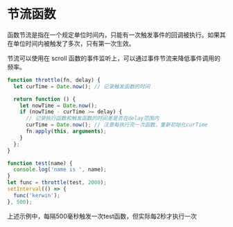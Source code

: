# 节流函数
函数节流是指在一个规定单位时间内，只能有一次触发事件的回调被执行。如果其在单位时间内被触发了多次，只有第一次生效。

节流可以使用在 scroll 函数的事件监听上，可以通过事件节流来降低事件调用的频率。

```js
function throttle(fn, delay) {
  let curTime = Date.now(); // 记录触发函数的时间

  return function () {
    let nowTime = Date.now();
    if (nowTime - curTime >= delay) {
      // 记录执行函数和触发函数的时间差是否在delay范围内
      curTime = Date.now(); // 注意每执行完一次函数，重新初始化curTime
      fn.apply(this, arguments);
    }
  };
}

function test(name) {
  console.log('name is ', name);
}
let func = throttle(test, 2000);
setInterval(() => {
  func('kerwin');
}, 500);

```

上述示例中，每隔500毫秒触发一次test函数，但实际每2秒才执行一次
